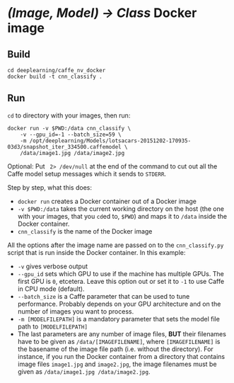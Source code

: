 # *(Image, Model) -> Class* Docker image

## Build

    cd deeplearning/caffe_nv_docker
    docker build -t cnn_classify .

## Run

`cd` to directory with your images, then run:

    docker run -v $PWD:/data cnn_classify \
        -v --gpu_id=-1 --batch_size=59 \
        -m /opt/deeplearning/Models/lotsacars-20151202-170935-03d3/snapshot_iter_334500.caffemodel \
        /data/image1.jpg /data/image2.jpg

Optional: Put ` 2> /dev/null` at the end of the command to cut out all the Caffe model setup messages which it sends to `STDERR`.

Step by step, what this does:

* `docker run` creates a Docker container out of a Docker image
* `-v $PWD:/data` takes the current working directory on the host (the one with your images, that you `cd`ed to, `$PWD`) and maps it to `/data` inside the Docker container.
* `cnn_classify` is the name of the Docker image

All the options after the image name are passed on to the `cnn_classify.py` script that is run inside the Docker container. In this example:

* `-v` gives verbose output
* `--gpu_id` sets which GPU to use if the machine has multiple GPUs. The first GPU is `0`, etcetera. Leave this option out or set it to `-1` to use Caffe in CPU mode (default).
* `--batch_size` is a Caffe parameter that can be used to tune performance. Probably depends on your GPU architecture and on the number of images you want to process.
* `-m [MODELFILEPATH]` is a mandatory parameter that sets the model file path to `[MODELFILEPATH]`
* The last parameters are any number of image files, **BUT** their filenames have to be given as `/data/[IMAGEFILENAME]`, where `[IMAGEFILENAME]` is the basename of the image file path (i.e. without the directory). For instance, if you run the Docker container from a directory that contains image files `image1.jpg` and `image2.jpg`, the image filenames must be given as `/data/image1.jpg /data/image2.jpg`.
